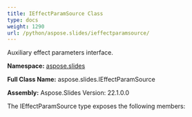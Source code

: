 ```yaml
---
title: IEffectParamSource Class
type: docs
weight: 1290
url: /python/aspose.slides/ieffectparamsource/
---
```


Auxiliary effect parameters interface.

**Namespace:** [aspose.slides](/python/aspose.slides/)

**Full Class Name:** aspose.slides.IEffectParamSource

**Assembly:**  Aspose.Slides Version: 22.1.0.0

The IEffectParamSource type exposes the following members:
